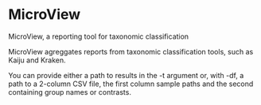 # MicroView

MicroView, a reporting tool for taxonomic classification

MicroView agreggates reports from taxonomic classification tools,
such as Kaiju and Kraken.

You can provide either a path to results
in the -t argument or, with -df, a path to a 2-column CSV file,
the first column sample paths and the second containing group names
or contrasts.
